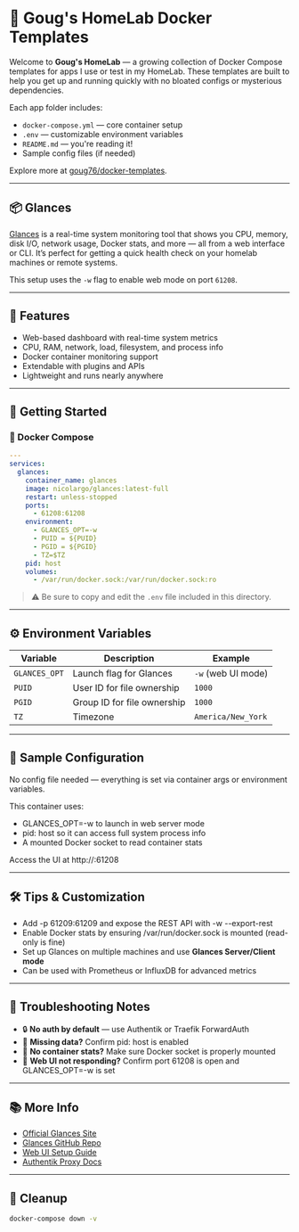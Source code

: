 # 🏡 Goug's HomeLab Docker Templates

Welcome to **Goug's HomeLab** — a growing collection of Docker Compose templates for apps I use or test in my HomeLab. These templates are built to help you get up and running quickly with no bloated configs or mysterious dependencies.

Each app folder includes:

* `docker-compose.yml` — core container setup
* `.env` — customizable environment variables
* `README.md` — you're reading it!
* Sample config files (if needed)

Explore more at [goug76/docker-templates](https://github.com/goug76/docker-templates).


---

## 📦 Glances

[Glances](https://nicolargo.github.io/glances/) is a real-time system monitoring tool that shows you CPU, memory, disk I/O, network usage, Docker stats, and more — all from a web interface or CLI. It’s perfect for getting a quick health check on your homelab machines or remote systems.

This setup uses the `-w` flag to enable web mode on port `61208`.


---

## 🧰 Features

* Web-based dashboard with real-time system metrics
* CPU, RAM, network, load, filesystem, and process info
* Docker container monitoring support
* Extendable with plugins and APIs
* Lightweight and runs nearly anywhere


---

## 🚀 Getting Started

### 🐳 Docker Compose

```yaml
---
services:
  glances:
    container_name: glances
    image: nicolargo/glances:latest-full
    restart: unless-stopped
    ports:
      - 61208:61208
    environment:
      - GLANCES_OPT=-w
      - PUID = ${PUID}
      - PGID = ${PGID}
      - TZ=$TZ
    pid: host
    volumes:
      - /var/run/docker.sock:/var/run/docker.sock:ro
```

> ⚠️ Be sure to copy and edit the `.env` file included in this directory.


---

## ⚙️ Environment Variables

| Variable | Description | Example |
|----|----|----|
| `GLANCES_OPT` | Launch flag for Glances | `-w` (web UI mode) |
| `PUID` | User ID for file ownership | `1000` |
| `PGID` | Group ID for file ownership | `1000` |
| `TZ` | Timezone | `America/New_York` |


---

## 🧪 Sample Configuration

No config file needed — everything is set via container args or environment variables.

This container uses:

* GLANCES_OPT=-w to launch in web server mode
* pid: host so it can access full system process info
* A mounted Docker socket to read container stats

Access the UI at http://<host>:61208


---

## 🛠️ Tips & Customization

* Add -p 61209:61209 and expose the REST API with -w --export-rest
* Enable Docker stats by ensuring /var/run/docker.sock is mounted (read-only is fine)
* Set up Glances on multiple machines and use **Glances Server/Client mode**
* Can be used with Prometheus or InfluxDB for advanced metrics


---

## 🧯 Troubleshooting Notes

* 🔒 **No auth by default** — use Authentik or Traefik ForwardAuth
* 🧱 **Missing data?** Confirm pid: host is enabled
* 🐳 **No container stats?** Make sure Docker socket is properly mounted
* 🧪 **Web UI not responding?** Confirm port 61208 is open and GLANCES_OPT=-w is set


---

## 📚 More Info

* [Official Glances Site](https://nicolargo.github.io/glances/)
* [Glances GitHub Repo](https://github.com/nicolargo/glances)
* [Web UI Setup Guide](https://glances.readthedocs.io/en/latest/config.html#web-server-mode)
* [Authentik Proxy Docs](https://goauthentik.io/docs/providers/proxy/)


---

## 🧼 Cleanup

```bash
docker-compose down -v
```
